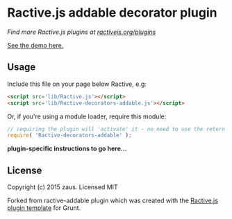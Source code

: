 Ractive.js addable decorator plugin
====================================

*Find more Ractive.js plugins at [ractivejs.org/plugins](http://ractivejs.org/plugins)*

[See the demo here.](http://zaus.github.io/Ractive-decorators-addable/)

Usage
-----

Include this file on your page below Ractive, e.g:

```html
<script src='lib/Ractive.js'></script>
<script src='lib/Ractive-decorators-addable.js'></script>
```

Or, if you're using a module loader, require this module:

```js
// requiring the plugin will 'activate' it - no need to use the return value
require( 'Ractive-decorators-addable' );
```

**plugin-specific instructions to go here...**



License
-------

Copyright (c) 2015 zaus. Licensed MIT

Forked from ractive-addable plugin which was created with the [Ractive.js plugin template](https://github.com/RactiveJS/Plugin-template) for Grunt.
